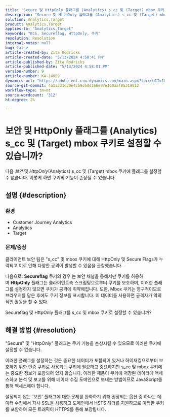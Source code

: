 ```yaml
---
title: "Secure 및 HttpOnly 플래그를 (Analytics) s_cc 및 (Target) mbox 쿠키로 설정할 수 있습니까?"
description: "Secure 및 HttpOnly 플래그를 (Analytics) s_cc 및 (Target) mbox 쿠키로 설정할 수 있는지 알아봅니다."
solution: Analytics,Target
product: Analytics,Target
applies-to: "Analytics,Target"
keywords: "KCS, Secureflag, HttpOnly, 쿠키"
resolution: Resolution
internal-notes: null
bug: false
article-created-by: Zita Rodricks
article-created-date: "5/13/2024 4:50:41 PM"
article-published-by: Zita Rodricks
article-published-date: "5/13/2024 4:58:01 PM"
version-number: 9
article-number: KA-14059
dynamics-url: "https://adobe-ent.crm.dynamics.com/main.aspx?forceUCI=1&pagetype=entityrecord&etn=knowledgearticle&id=06f7b3e9-4811-ef11-9f8a-6045bd03c412"
source-git-commit: 4a13331d30e4cb9c6dd166e97e160aaf85319812
workflow-type: tm+mt
source-wordcount: '312'
ht-degree: 2%

---
```


# 보안 및 HttpOnly 플래그를 (Analytics) s_cc 및 (Target) mbox 쿠키로 설정할 수 있습니까?


다음 *보안* 및 *HttpOnly*(Analytics) s_cc 및 (Target) mbox 쿠키에 플래그를 설정할 수 없습니다. 이렇게 하면 쿠키의 기능이 손상될 수 있습니다.

## 설명 {#description}


### 환경

- Customer Journey Analytics
- Analytics
- Target




### 문제/증상



클라이언트 보안 팀은 &quot;s_cc&quot; 및 mbox 쿠키에 대해 HttpOnly 및 Secure Flags가 누락되고 이로 인해 다양한 공격이 발생할 수 있음을 관찰했습니다.

다음으로: <b>Secureflag</b> 쿠키의 경우 는 보안 채널을 통해서만 쿠키를 허용하며 <b>HttpOnly</b> 플래그는 클라이언트측 스크립팅으로부터 쿠키를 보호하며, 이러한 플래그를 설정하지 않으면 쿠키가 공격에 취약해집니다. 또한, Mbox 쿠키는 영구적이므로 브라우저를 닫은 후에도 쿠키 정보를 표시합니다. 이 데이터를 사용하면 공격자가 악의적인 활동을 할 수 있다.

Secureflag 및 HttpOnly 플래그를 s_cc 및 mbox 쿠키로 설정할 수 있습니까?


## 해결 방법 {#resolution}


&quot;Secure&quot; 및 &quot;HttpOnly&quot; 플래그는 쿠키 기능을 손상시킬 수 있으므로 이러한 쿠키에 설정할 수 없습니다.

이러한 플래그를 설정하는 것은 중요한 데이터가 포함되어 있거나 하이재킹으로부터 보호하기 위한 인증 쿠키로 사용되는 쿠키에 필요하고 중요하지만 s_cc 및 mbox 쿠키에는 중요한 정보가 포함되어 있지 않습니다. 이러한 제품이 쿠키에 저장된 데이터에 액세스하고 분석 및 보고를 위해 데이터 수집 도메인으로 보내는 방법이므로 JavaScript를 통해 액세스해야 합니다.

설정되지 않는 &#39;보안&#39; 플래그에 대한 문제를 완화하기 위해 권장되는 옵션 중 하나는 데이터 수집에서 자사 SSL을 사용하고 도메인에서 HSTS 헤더를 지원하므로 이러한 쿠키를 포함하여 모든 트래픽이 HTTPS를 통해 보장됩니다.
